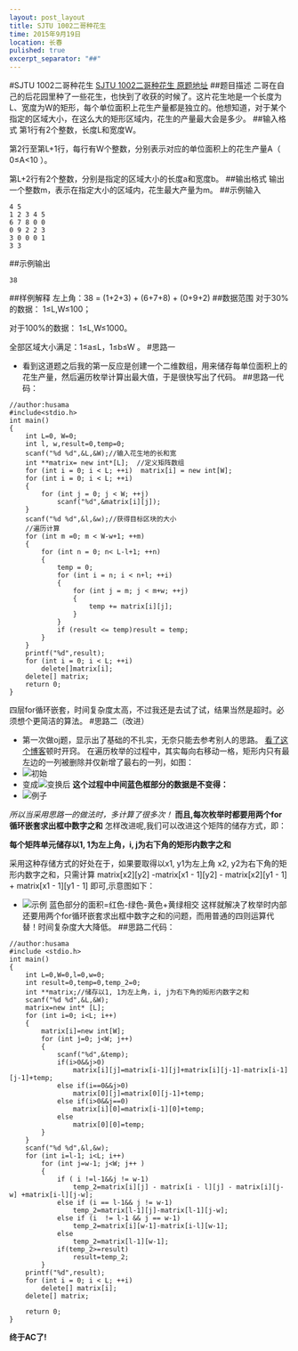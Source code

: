 ```yaml
---
layout: post_layout
title: SJTU 1002二哥种花生
time: 2015年9月19日
location: 长春
pulished: true
excerpt_separator: "##"
---
```

#SJTU 1002二哥种花生
[SJTU 1002二哥种花生 原题地址](http://acm.sjtu.edu.cn/OnlineJudge/problem/1002)
##题目描述
二哥在自己的后花园里种了一些花生，也快到了收获的时候了。这片花生地是一个长度为L、宽度为W的矩形，每个单位面积上花生产量都是独立的。他想知道，对于某个指定的区域大小，在这么大的矩形区域内，花生的产量最大会是多少。
##输入格式
第1行有2个整数，长度L和宽度W。

第2行至第L+1行，每行有W个整数，分别表示对应的单位面积上的花生产量A（ 0≤A<10 ）。

第L+2行有2个整数，分别是指定的区域大小的长度a和宽度b。
##输出格式
输出一个整数m，表示在指定大小的区域内，花生最大产量为m。
##示例输入
```
4 5
1 2 3 4 5
6 7 8 0 0
0 9 2 2 3
3 0 0 0 1
3 3
```
##示例输出
```
38
```
##样例解释
左上角：38 = (1+2+3) + (6+7+8) + (0+9+2)
##数据范围
对于30%的数据： 1≤L,W≤100；

对于100%的数据： 1≤L,W≤1000。

全部区域大小满足：1≤a≤L，1≤b≤W 。
#思路一
* 看到这道题之后我的第一反应是创建一个二维数组，用来储存每单位面积上的花生产量，然后遍历枚举计算出最大值，于是很快写出了代码。
##思路一代码：
```
//author:husama
#include<stdio.h>
int main()
{
    int L=0, W=0;
    int l, w,result=0,temp=0;
    scanf("%d %d",&L,&W);//输入花生地的长和宽
    int **matrix= new int*[L];  //定义矩阵数组
    for (int i = 0; i < L; ++i)  matrix[i] = new int[W];
    for (int i = 0; i < L; ++i)
    {
        for (int j = 0; j < W; ++j)
            scanf("%d",&matrix[i][j]);
    }
    scanf("%d %d",&l,&w);//获得目标区块的大小
    //遍历计算
    for (int m =0; m < W-w+1; ++m)
    {
        for (int n = 0; n< L-l+1; ++n)
        {
            temp = 0;
            for (int i = n; i < n+l; ++i)
            {
                for (int j = m; j < m+w; ++j)
                {
                    temp += matrix[i][j];
                }
            }
            if (result <= temp)result = temp;
        }
    }
    printf("%d",result);
    for (int i = 0; i < L; ++i)
        delete[]matrix[i];
    delete[] matrix;
    return 0;
}
```

四层for循环嵌套，时间复杂度太高，不过我还是去试了试，结果当然是超时。必须想个更简洁的算法。
#思路二（改进）
* 第一次做oj题，显示出了基础的不扎实，无奈只能去参考别人的思路。
[看了这个博客](http://my.oschina.net/xueyang/blog/208428)顿时开窍。
在遍历枚举的过程中，其实每向右移动一格，矩形内只有最左边的一列被删除并仅新增了最右的一列，如图：
* ![初始](http://7xlv11.com1.z0.glb.clouddn.com/1002_2.png)
* 变成![变换后](http://7xlv11.com1.z0.glb.clouddn.com/1002_3.png)
**这个过程中中间蓝色框部分的数据是不变得：**
* ![例子](http://7xlv11.com1.z0.glb.clouddn.com/1002_4.png)

*所以当采用思路一的做法时，多计算了很多次！*
**而且,每次枚举时都要用两个for循环嵌套求出框中数字之和**
怎样改进呢,我们可以改进这个矩阵的储存方式，即：

**每个矩阵单元储存以1, 1为左上角，i, j为右下角的矩形内数字之和**

采用这种存储方式的好处在于，如果要取得以x1, y1为左上角 x2, y2为右下角的矩形内数字之和，只需计算 matrix[x2][y2] -matrix[x1 - 1][y2] - matrix[x2][y1 - 1] + matrix[x1 - 1][y1 - 1] 即可,示意图如下：

* ![示例](http://7xlv11.com1.z0.glb.clouddn.com/1002_5.png)
蓝色部分的面积=红色-绿色-黄色+黄绿相交
这样就解决了枚举时内部还要用两个for循环嵌套求出框中数字之和的问题，而用普通的四则运算代替！时间复杂度大大降低。
##思路二代码：
```
//author:husama
#include <stdio.h>
int main()
{
    int L=0,W=0,l=0,w=0;
    int result=0,temp=0,temp_2=0;
    int **matrix;//储存以1, 1为左上角，i, j为右下角的矩形内数字之和
    scanf("%d %d",&L,&W);
    matrix=new int* [L];
    for (int i=0; i<L; i++)
    {
        matrix[i]=new int[W];
        for (int j=0; j<W; j++)
        {
            scanf("%d",&temp);
            if(i>0&&j>0)
                matrix[i][j]=matrix[i-1][j]+matrix[i][j-1]-matrix[i-1][j-1]+temp;
            else if(i==0&&j>0)
                matrix[0][j]=matrix[0][j-1]+temp;
            else if(i>0&&j==0)
                matrix[i][0]=matrix[i-1][0]+temp;
            else
                matrix[0][0]=temp;
        }
    }
    scanf("%d %d",&l,&w);
    for (int i=l-1; i<L; i++)
        for (int j=w-1; j<W; j++ )
        {
            if ( i !=l-1&&j != w-1)
                temp_2=matrix[i][j] - matrix[i - l][j] - matrix[i][j-w] +matrix[i-l][j-w];
            else if (i == l-1&& j != w-1)
                temp_2=matrix[l-1][j]-matrix[l-1][j-w];
            else if (i  != l-1 && j == w-1)
                temp_2=matrix[i][w-1]-matrix[i-l][w-1];
            else
                temp_2=matrix[l-1][w-1];
            if(temp_2>=result)
                result=temp_2;
        }
    printf("%d",result);
    for (int i = 0; i < L; ++i)
        delete[] matrix[i];
    delete[] matrix;

    return 0;
}
```
**终于AC了!**
